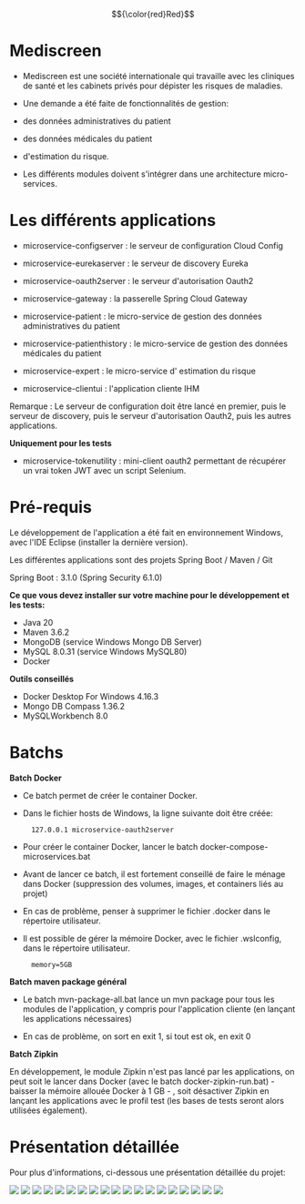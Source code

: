 <link rel="stylesheet" href="md/readme.css">

$${\color{red}Red}$$


# <b>Mediscreen</b> #
- Mediscreen est une société internationale qui travaille avec les cliniques de santé et les
cabinets privés pour dépister les risques de maladies.


- Une demande a été faite de fonctionnalités de gestion: 


- des données administratives du patient 	
- des données médicales du patient	
- d'estimation du risque.


- Les différents modules doivent s'intégrer dans une architecture micro-services.

# <b>Les différents applications</b> #

 
 - microservice-<r>configserver</r>  : le serveur de configuration Cloud Config
 
 
 - microservice-<r>eurekaserver</r>  : le serveur de discovery Eureka
 
 
 - microservice-<r>oauth2server</r>  : le serveur d'autorisation Oauth2
 
 
 - microservice-<r>gateway</r>       : la passerelle Spring Cloud Gateway
 
 

 - microservice-<r>patient</r>       : le micro-service de gestion des données administratives du patient
 
 
 
 - microservice-<r>patienthistory</r>       : le micro-service de gestion des données médicales du patient
 
 
 
  - microservice-<r>expert</r>       : le micro-service d' estimation du risque
  
  
  
  - microservice-<r>clientui</r>       : l'application cliente IHM
  
  
<g>Remarque</g> : Le serveur de configuration doit être lancé en premier, puis le serveur de discovery, puis le serveur d'autorisation
  Oauth2, puis les autres applications.
<p/> 
  

<b>Uniquement pour les tests</b>
  
  
  - microservice-<r>tokenutility</r>       :  mini-client oauth2 permettant de récupérer un vrai token JWT avec un script Selenium.
 

 	

# <b>Pré-requis</b> #

Le développement de l'application a été fait en environnement <r>Windows</r>, avec l'IDE <r>Eclipse</r> (installer la dernière version).

Les différentes applications sont des projets Spring Boot / Maven / Git

Spring Boot : 3.1.0    (Spring Security 6.1.0)



<b>Ce que vous devez installer sur votre machine pour le développement et les tests:</b>

- Java 20
- Maven 3.6.2
- MongoDB   (service Windows Mongo DB Server)
- MySQL 8.0.31   (service Windows MySQL80)
- Docker 

<b>Outils conseillés</b>

- Docker Desktop For Windows 4.16.3
- Mongo DB Compass 1.36.2
- MySQLWorkbench 8.0 

# <b>Batchs</b>

<b>Batch Docker</b>

- Ce batch permet de créer le container Docker.


- Dans le fichier hosts de Windows, la ligne suivante doit être créée:

		127.0.0.1 microservice-oauth2server

- Pour créer le container Docker, lancer le batch <r>docker-compose-microservices.bat</r>


- Avant de lancer ce batch, il est fortement conseillé de faire le ménage dans Docker 
(suppression des volumes, images, et containers liés au projet)


- En cas de problème, penser à supprimer le fichier <r>.docker</r> dans le répertoire utilisateur.


- Il est possible de gérer la mémoire Docker, avec le fichier <r>.wslconfig</r>, dans le répertoire utilisateur.

		memory=5GB 

<b>Batch maven package général</b>

- Le batch <r>mvn-package-all.bat</r> lance un mvn package pour tous les modules de l'application, y compris pour l'application
cliente (en lançant les applications nécessaires)


- En cas de problème, on sort en exit 1, si tout est ok, en exit 0

<b>Batch Zipkin</b>

En développement, le module Zipkin n'est pas lancé par les applications, on peut soit le lancer dans Docker (avec le <r>batch docker-zipkin-run.bat</r>) - baisser la mémoire allouée  Docker à 1 GB - , 
soit désactiver Zipkin en lançant les applications avec le profil <r>test</r> (les bases de tests seront alors utilisées également).


# <b>Présentation détaillée</b>
Pour plus d'informations, ci-dessous une présentation détaillée du projet: 


![](md/Slide1.jpg)
![](md/Slide2.jpg)
![](md/Slide3.jpg)
![](md/Slide4.jpg)
![](md/Slide5.jpg)
![](md/Slide6.jpg)
![](md/Slide7.jpg)
![](md/Slide8.jpg)
![](md/Slide9.jpg)
![](md/Slide10.jpg)
![](md/Slide11.jpg)
![](md/Slide12.jpg)
![](md/Slide13.jpg)
![](md/Slide14.jpg)
![](md/Slide15.jpg)
![](md/Slide16.jpg)
![](md/Slide17.jpg)
![](md/Slide18.jpg)
![](md/Slide19.jpg)







